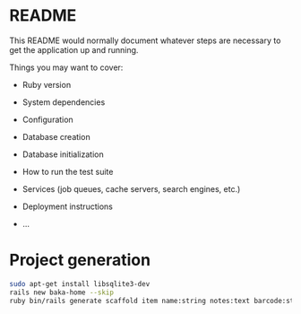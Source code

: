 # README

This README would normally document whatever steps are necessary to get the
application up and running.

Things you may want to cover:

* Ruby version

* System dependencies

* Configuration

* Database creation

* Database initialization

* How to run the test suite

* Services (job queues, cache servers, search engines, etc.)

* Deployment instructions

* ...

# Project generation
```bash
sudo apt-get install libsqlite3-dev
rails new baka-home --skip
ruby bin/rails generate scaffold item name:string notes:text barcode:string valid_to:datetime
```